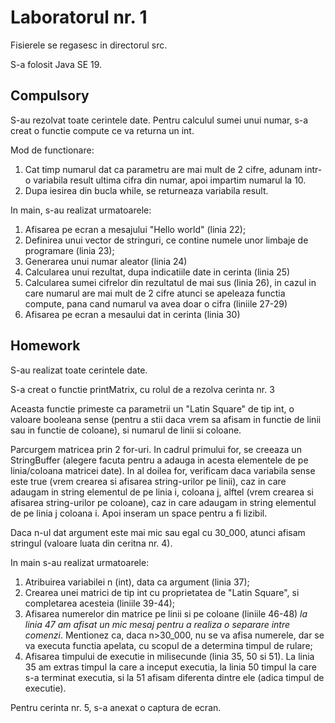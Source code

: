 # Laboratorul nr. 1

Fisierele se regasesc in directorul src. 

S-a folosit Java SE 19.

## Compulsory

S-au rezolvat toate cerintele date. 
Pentru calculul sumei unui numar, s-a creat o functie compute ce va returna un int.

Mod de functionare:
1. Cat timp numarul dat ca parametru are mai mult de 2 cifre, adunam intr-o variabila result ultima cifra din numar, apoi impartim numarul la 10.
2. Dupa iesirea din bucla while, se returneaza variabila result.

In main, s-au realizat urmatoarele:

1. Afisarea pe ecran a mesajului "Hello world" (linia 22);
2. Definirea unui vector de stringuri, ce contine numele unor limbaje de programare (linia 23);
3. Generarea unui numar aleator (linia 24)
4. Calcularea unui rezultat, dupa indicatiile date in cerinta (linia 25)
5. Calcularea sumei cifrelor din rezultatul de mai sus (linia 26), in cazul in care numarul are mai mult de 2 cifre atunci se apeleaza functia compute, pana cand numarul va avea doar o cifra (liniile 27-29)
6. Afisarea pe ecran a mesaului dat in cerinta (linia 30) 

## Homework

S-au realizat toate cerintele date.

S-a creat o functie printMatrix, cu rolul de a rezolva cerinta nr. 3

Aceasta functie primeste ca parametrii un "Latin Square" de tip int, o valoare booleana sense (pentru a stii daca vrem sa afisam in functie de linii sau in functie de coloane), si numarul de linii si coloane.

Parcurgem matricea prin 2 for-uri.  In cadrul primului for, se creeaza un StringBuffer (alegere facuta pentru a adauga in acesta elementele de pe linia/coloana matricei date). In al doilea for, verificam daca variabila sense este true (vrem crearea si afisarea string-urilor pe linii), caz in care adaugam in string elementul de pe linia i, coloana j, alftel (vrem crearea si afisarea string-urilor pe coloane), caz in care adaugam in string elementul de pe linia j coloana i. Apoi inseram un space pentru a fi lizibil.

Daca n-ul dat argument este mai mic sau egal cu 30_000, atunci afisam stringul (valoare luata din ceritna nr. 4).

In main s-au realizat urmatoarele:
1. Atribuirea variabilei n (int), data ca argument (linia 37);
2. Crearea unei matrici de tip int cu proprietatea de "Latin Square", si completarea acesteia (liniile 39-44);
3. Afisarea numerelor din matrice pe linii si pe coloane (liniile 46-48) *la linia 47 am afisat un mic mesaj pentru a realiza o separare intre comenzi*. Mentionez ca, daca n>30_000, nu se va afisa numerele, dar se va executa functia apelata, cu scopul de a determina timpul de rulare;
4. Afisarea timpului de executie in milisecunde (linia 35, 50 si 51). La linia 35 am extras timpul la care a inceput executia, la linia 50 timpul la care s-a terminat executia, si la 51 afisam diferenta dintre ele (adica timpul de executie).

Pentru cerinta nr. 5, s-a anexat o captura de ecran.
